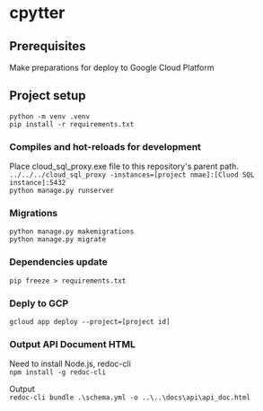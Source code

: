# cpytter

## Prerequisites

Make preparations for deploy to Google Cloud Platform

## Project setup

`python -m venv .venv`  
`pip install -r requirements.txt`

### Compiles and hot-reloads for development

Place cloud_sql_proxy.exe file to this repository's parent path.  
`../../../cloud_sql_proxy -instances=[project nmae]:[Cluod SQL instance]:5432`  
`python manage.py runserver`

### Migrations

`python manage.py makemigrations`  
`python manage.py migrate`

### Dependencies update

`pip freeze > requirements.txt`

### Deply to GCP

`gcloud app deploy --project=[project id]`

### Output API Document HTML

Need to install Node.js, redoc-cli  
`npm install -g redoc-cli`

Output  
`redoc-cli bundle .\schema.yml -o ..\..\docs\api\api_doc.html`
